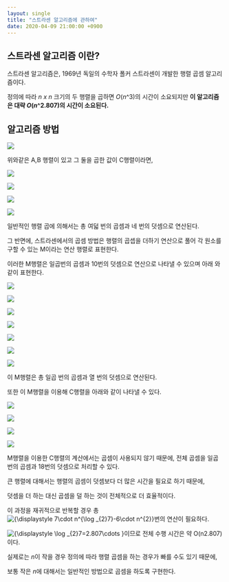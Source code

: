 ```yaml
---
layout: single
title: "스트라센 알고리즘에 관하여"
date: 2020-04-09 21:00:00 +0900
---
```


## 스트라센 알고리즘 이란?

스트라센 알고리즘은, 1969년 독일의 수학자 폴커 스트라센이 개발한 행렬 곱셈 알고리즘이다.

정의에 따라 *n x n* 크기의 두 행렬을 곱하면  *O*(*n*^3)의 시간이 소요되지만 __이 알고리즘은 대략 *O*(*n*^2.807)의 시간이 소요된다.__



## 알고리즘 방법

![](https://wikimedia.org/api/rest_v1/media/math/render/svg/41c6337190684aff7b69f124226d6e62d79ebca5)

위와같은 A,B 행렬이 있고 그 둘을 곱한 값이 C행렬이라면,

![](https://wikimedia.org/api/rest_v1/media/math/render/svg/8d91fa79d27697a5c6551698c1a83a3d5837c57b)

![](https://wikimedia.org/api/rest_v1/media/math/render/svg/a08bea24eec9422cda82e6e04af1d96fc6822038)

![](https://wikimedia.org/api/rest_v1/media/math/render/svg/7adffe97db091ce8ba231352b3721bbe261985ca)

![](https://wikimedia.org/api/rest_v1/media/math/render/svg/8b40ed74cf54465d8e54d09b8492e50689928313)

일반적인 행렬 곱에 의해서는 총 여덟 번의 곱셈과 네 번의 덧셈으로 연산된다.



그 반면에, 스트라센에서의 곱셈 방법은 행렬의 곱셉을 더하기 연산으로 풀어 각 원소를 구할 수 있는 M이라는 연산 행렬로 표현한다. 

이러한 M행렬은 일곱번의 곱셈과 10번의 덧셈으로 연산으로 나타낼 수 있으며 아래 와 같이 표현한다.



![](https://wikimedia.org/api/rest_v1/media/math/render/svg/1e9e6268d824de7ad5010a32a1921452b264f7ee)

![](https://wikimedia.org/api/rest_v1/media/math/render/svg/0d40beeba8019e378fa0ed4b6e549c44a140a9ec)

![](https://wikimedia.org/api/rest_v1/media/math/render/svg/45e8e9679d33f2c66e24bd812e1e554f95bb1571)

![](https://wikimedia.org/api/rest_v1/media/math/render/svg/c12df2bb70f8f09f33f1ca4b8c2d577d5850a2ee)

![](https://wikimedia.org/api/rest_v1/media/math/render/svg/715adfa757b74b3ad6b4eea545c24762e4079161)

![](https://wikimedia.org/api/rest_v1/media/math/render/svg/30107b9c9c99494bf75f23e84b505e5921cee46e)

![](https://wikimedia.org/api/rest_v1/media/math/render/svg/9e93ef1c265be8be96209dde36230d56e139fc72)

이 M행렬은 총 일곱 번의 곱셈과 열 번의 덧셈으로 연산된다.

또한 이 M행렬을 이용해 C행렬을 아래와 같이 나타낼 수 있다.

![](https://wikimedia.org/api/rest_v1/media/math/render/svg/26875b8ca1815e2c322c798faeecabe1d7836798)

![](https://wikimedia.org/api/rest_v1/media/math/render/svg/e71779a8ecc64f3e1268485cf389a05cdd3e6bf8)

![](https://wikimedia.org/api/rest_v1/media/math/render/svg/5853fa11f016df7eee4eb2a7ceb6137d3b3296de)

![](https://wikimedia.org/api/rest_v1/media/math/render/svg/5853fa11f016df7eee4eb2a7ceb6137d3b3296de)

M행렬을 이용한 C행렬의 계산에서는 곱셈이 사용되지 않기 때문에, 전체 곱셈을 일곱 번의 곱셈과 18번의 덧셈으로 처리할 수 있다.

큰 행렬에 대해서는 행렬의 곱셈이 덧셈보다 더 많은 시간을 필요로 하기 때문에,

덧셈을 더 하는 대신 곱셈을 덜 하는 것이 전체적으로 더 효율적이다.



이 과정을 재귀적으로 반복할 경우 총 ![{\displaystyle 7\cdot n^{\log _{2}7}-6\cdot n^{2}}](https://wikimedia.org/api/rest_v1/media/math/render/svg/586e85e6ba93daf1db18e144da90a79af278e9a9)번의 연산이 필요하다.

![{\displaystyle \log _{2}7=2.807\cdots }](https://wikimedia.org/api/rest_v1/media/math/render/svg/ce05babfc0fc45343915cfe440346e34e8442bfe)이므로 전체 수행 시간은 약 O(n2.807)이다.

실제로는 *n*이 작을 경우 정의에 따라 행렬 곱셈을 하는 경우가 빠를 수도 있기 때문에,

보통 작은 *n*에 대해서는 일반적인 방법으로 곱셈을 하도록 구현한다.